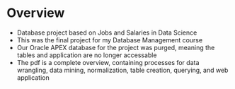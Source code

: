 
# Overview
- Database project based on Jobs and Salaries in Data Science
- This was the final project for my Database Management course
- Our Oracle APEX database for the project was purged, meaning the tables and application are no longer accessable
- The pdf is a complete overview, containing processes for data wrangling, data mining, normalization, table creation, querying, and web application
